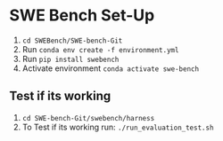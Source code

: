 # SWE Bench Set-Up 

1. `cd SWEBench/SWE-bench-Git`
2. Run `conda env create -f environment.yml`
3. Run `pip install swebench`
3. Activate environment `conda activate swe-bench`

## Test if its working 

1. `cd SWE-bench-Git/swebench/harness`
2. To Test if its working run: `./run_evaluation_test.sh`
